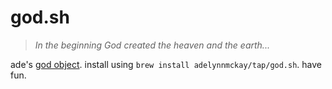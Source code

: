 # god.sh

> *In the beginning God created the heaven and the earth...*

ade's [god object](https://en.wikipedia.org/wiki/God_object). install using `brew install adelynnmckay/tap/god.sh`. have fun.
